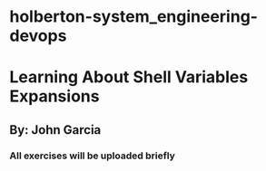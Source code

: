# holberton-system_engineering-devops
# Learning About Shell Variables Expansions
## By: John Garcia
### All exercises will be uploaded briefly
